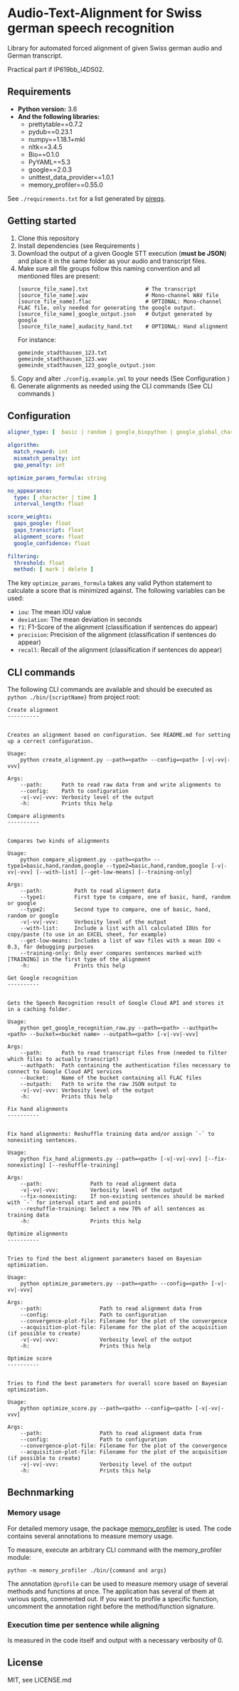 # Audio-Text-Alignment for Swiss german speech recognition

Library for automated forced alignment of given Swiss german audio and German transcript.

Practical part if IP619bb_I4DS02.

## Requirements

* **Python version:** 3.6
* **And the following libraries:**
    * prettytable==0.7.2
    * pydub==0.23.1
    * numpy==1.18.1+mkl
    * nltk==3.4.5
    * Bio==0.1.0
    * PyYAML==5.3
    * google==2.0.3
    * unittest_data_provider==1.0.1
    * memory_profiler==0.55.0

See `./requirements.txt` for a list generated by [pireqs](https://github.com/bndr/pipreqs).

## Getting started

 1. Clone this repository
 2. Install dependencies (see  Requirements )
 3. Download the output of a given Google STT execution (**must be JSON**) and place it in the same folder as your audio and transcript files.
 4. Make sure all file groups follow this naming convention and all mentioned files are present:
    ```shell script
    [source_file_name].txt                  # The transcript
    [source_file_name].wav                  # Mono-channel WAV file
    [source_file_name].flac                 # OPTIONAL: Mono-channel FLAC file, only needed for generating the google output.
    [source_file_name]_google_output.json   # Output generated by google
    [source_file_name]_audacity_hand.txt    # OPTIONAL: Hand alignment
    ```
    For instance:
    ```shell script
    gemeinde_stadthausen_123.txt
    gemeinde_stadthausen_123.wav
    gemeinde_stadthausen_123_google_output.json
    ```
 5. Copy and alter `./config.example.yml` to your needs (See  Configuration )
 6. Generate alignments as needed using the CLI commands (See  CLI commands )

## Configuration

```yaml
aligner_type: [  basic | random | google_biopython | google_global_character | google_global_word | google_semiglobal_character | google_semiglobal_word | google_local_character | google_local_word ]

algorithm:
  match_reward: int
  mismatch_penalty: int
  gap_penalty: int

optimize_params_formula: string

no_appearance:
  type: [ character | time ]
  interval_length: float

score_weights:
  gaps_google: float
  gaps_transcript: float
  alignment_score: float
  google_confidence: float

filtering:
  threshold: float
  method: [ mark | delete ]
```

The key `optimize_params_formula` takes any valid Python statement to calculate a score that is minimized against. The following variables can be used:
 * `iou`: The mean IOU value
 * `deviation`: The mean deviation in seconds
 * `f1`: F1-Score of the alignment (classification if sentences do appear)
 * `precision`: Precision of the alignment (classification if sentences do appear)
 * `recall`: Recall of the alignment (classification if sentences do appear)

## CLI commands

The following CLI commands are available and should be executed as `python ./bin/{scriptName}` from project root:

```
Create alignment
----------


Creates an alignment based on configuration. See README.md for setting up a correct configuration.

Usage:
    python create_alignment.py --path=<path> --config=<path> [-v|-vv|-vvv]

Args:
    --path:      Path to read raw data from and write alignments to
    --config:    Path to configuration
    -v|-vv|-vvv: Verbosity level of the output
    -h:          Prints this help
```

```
Compare alignments
----------


Compares two kinds of alignments

Usage:
    python compare_alignment.py --path=<path> --type1=basic,hand,random,google --type2=basic,hand,random,google [-v|-vv|-vvv] [--with-list] [--get-low-means] [--training-only]

Args:
    --path:          Path to read alignment data
    --type1:         First type to compare, one of basic, hand, random or google
    --type2:         Second type to compare, one of basic, hand, random or google
    -v|-vv|-vvv:     Verbosity level of the output
    --with-list:     Include a list with all calculated IOUs for copy/paste (to use in an EXCEL sheet, for example)
    --get-low-means: Includes a list of wav files with a mean IOU < 0.3, for debugging purposes
    --training-only: Only ever compares sentences marked with [TRAINING] in the first type of the alignment
    -h:              Prints this help
```

```
Get Google recognition
----------


Gets the Speech Recognition result of Google Cloud API and stores it in a caching folder.

Usage:
    python get_google_recognition_raw.py --path=<path> --authpath=<path> --bucket=<bucket name> --outpath=<path> [-v|-vv|-vvv]

Args:
    --path:      Path to read transcript files from (needed to filter which files to actually transcript)
    --authpath:  Path containing the authentication files necessary to connect to Google Cloud API services
    --bucket:    Name of the bucket containing all FLAC files
    --outpath:   Path to write the raw JSON output to
    -v|-vv|-vvv: Verbosity level of the output
    -h:          Prints this help
```

```
Fix hand alignments
----------


Fix hand alignments: Reshuffle training data and/or assign `-` to nonexisting sentences.

Usage:
    python fix_hand_alignments.py --path=<path> [-v|-vv|-vvv] [--fix-nonexisting] [--reshuffle-training]

Args:
    --path:               Path to read alignment data
    -v|-vv|-vvv:          Verbosity level of the output
    --fix-nonexisting:    If non-existing sentences should be marked with `-` for interval start and end points
    --reshuffle-training: Select a new 70% of all sentences as training data
    -h:                   Prints this help
```

```
Optimize alignments
----------


Tries to find the best alignment parameters based on Bayesian optimization.

Usage:
    python optimize_parameters.py --path=<path> --config=<path> [-v|-vv|-vvv]

Args:
    --path:                  Path to read alignment data from
    --config:                Path to configuration
    --convergence-plot-file: Filename for the plot of the convergence
    --acquisition-plot-file: Filename for the plot of the acquisition (if possible to create)
    -v|-vv|-vvv:             Verbosity level of the output
    -h:                      Prints this help
```

```
Optimize score
----------


Tries to find the best parameters for overall score based on Bayesian optimization.

Usage:
    python optimize_score.py --path=<path> --config=<path> [-v|-vv|-vvv]

Args:
    --path:                  Path to read alignment data from
    --config:                Path to configuration
    --convergence-plot-file: Filename for the plot of the convergence
    --acquisition-plot-file: Filename for the plot of the acquisition (if possible to create)
    -v|-vv|-vvv:             Verbosity level of the output
    -h:                      Prints this help
```

## Bechnmarking

### Memory usage

For detailed memory usage, the package [memory_profiler](https://pypi.org/project/memory-profiler/) is used. The code contains several annotations to measure memory usage.  

To measure, execute an arbitrary CLI command with the memory_profiler module:

```
python -m memory_profiler ./bin/{command and args}
```

The annotation `@profile` can be used to measure memory usage of several methods and functions at once. The application has several of them at various spots, commented out. If you want to profile a specific function, uncomment the annotation right before the method/function signature.

### Execution time per sentence while aligning

Is measured in the code itself and output with a necessary verbosity of 0.

## License

MIT, see LICENSE.md
